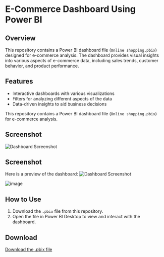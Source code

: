 # E-Commerce Dashboard Using Power BI

## Overview
This repository contains a Power BI dashboard file (`Online shopping.pbix`) designed for e-commerce analysis. The dashboard provides visual insights into various aspects of e-commerce data, including sales trends, customer behavior, and product performance.

## Features
- Interactive dashboards with various visualizations
- Filters for analyzing different aspects of the data
- Data-driven insights to aid business decisions

This repository contains a Power BI dashboard file (`Online shopping.pbix`) for e-commerce analysis.

## Screenshot
![Dashboard Screenshot](https://github.com/venkatmadhu21/E-Commerce-Dashboard-Using-Power-Bi/raw/main/Screenshot%202024-09-09%20191556.png)
## Screenshot
Here is a preview of the dashboard:
![Dashboard Screenshot](https://github.com/venkatmadhu21/E-Commerce-Dashboard-Using-Power-Bi/raw/main/Screenshot%202024-09-09%20191556.png)

![image](https://github.com/user-attachments/assets/3922be08-38d7-48b6-ab8b-cfe38fcfe3e6)


## How to Use
1. Download the `.pbix` file from this repository.
2. Open the file in Power BI Desktop to view and interact with the dashboard.

## Download
[Download the .pbix file](Online%20shopping.pbix)
